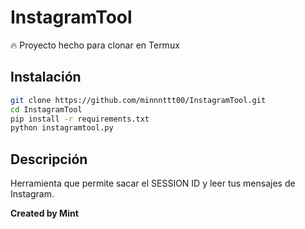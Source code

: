# InstagramTool
🔥 Proyecto hecho para clonar en Termux

## Instalación
```bash
git clone https://github.com/minnnttt00/InstagramTool.git
cd InstagramTool
pip install -r requirements.txt
python instagramtool.py
```

## Descripción
Herramienta que permite sacar el SESSION ID y leer tus mensajes de Instagram.

**Created by Mint**
